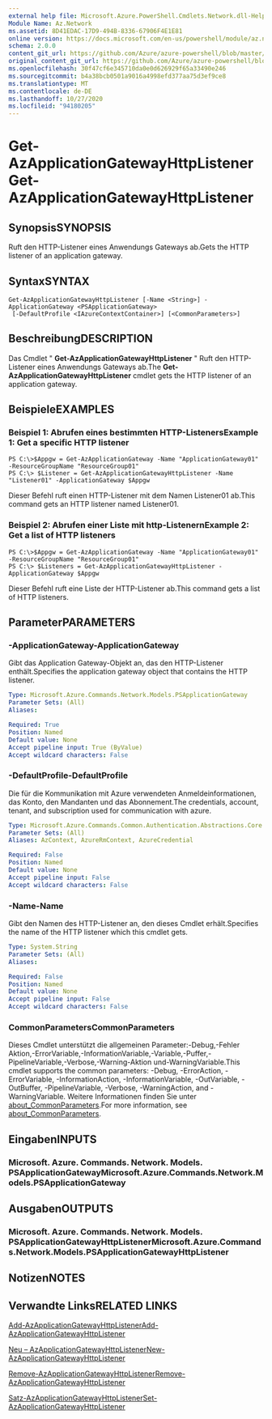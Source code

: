```yaml
---
external help file: Microsoft.Azure.PowerShell.Cmdlets.Network.dll-Help.xml
Module Name: Az.Network
ms.assetid: 8D41EDAC-17D9-494B-8336-67906F4E1E81
online version: https://docs.microsoft.com/en-us/powershell/module/az.network/get-azapplicationgatewayhttplistener
schema: 2.0.0
content_git_url: https://github.com/Azure/azure-powershell/blob/master/src/Network/Network/help/Get-AzApplicationGatewayHttpListener.md
original_content_git_url: https://github.com/Azure/azure-powershell/blob/master/src/Network/Network/help/Get-AzApplicationGatewayHttpListener.md
ms.openlocfilehash: 30f47cf6e345710da0e0d626929f65a33490e246
ms.sourcegitcommit: b4a38bcb0501a9016a4998efd377aa75d3ef9ce8
ms.translationtype: MT
ms.contentlocale: de-DE
ms.lasthandoff: 10/27/2020
ms.locfileid: "94180205"
---
```

# <span data-ttu-id="8f04b-101">Get-AzApplicationGatewayHttpListener</span><span class="sxs-lookup"><span data-stu-id="8f04b-101">Get-AzApplicationGatewayHttpListener</span></span>

## <span data-ttu-id="8f04b-102">Synopsis</span><span class="sxs-lookup"><span data-stu-id="8f04b-102">SYNOPSIS</span></span>
<span data-ttu-id="8f04b-103">Ruft den HTTP-Listener eines Anwendungs Gateways ab.</span><span class="sxs-lookup"><span data-stu-id="8f04b-103">Gets the HTTP listener of an application gateway.</span></span>

## <span data-ttu-id="8f04b-104">Syntax</span><span class="sxs-lookup"><span data-stu-id="8f04b-104">SYNTAX</span></span>

```
Get-AzApplicationGatewayHttpListener [-Name <String>] -ApplicationGateway <PSApplicationGateway>
 [-DefaultProfile <IAzureContextContainer>] [<CommonParameters>]
```

## <span data-ttu-id="8f04b-105">Beschreibung</span><span class="sxs-lookup"><span data-stu-id="8f04b-105">DESCRIPTION</span></span>
<span data-ttu-id="8f04b-106">Das Cmdlet " **Get-AzApplicationGatewayHttpListener** " Ruft den HTTP-Listener eines Anwendungs Gateways ab.</span><span class="sxs-lookup"><span data-stu-id="8f04b-106">The **Get-AzApplicationGatewayHttpListener** cmdlet gets the HTTP listener of an application gateway.</span></span>

## <span data-ttu-id="8f04b-107">Beispiele</span><span class="sxs-lookup"><span data-stu-id="8f04b-107">EXAMPLES</span></span>

### <span data-ttu-id="8f04b-108">Beispiel 1: Abrufen eines bestimmten HTTP-Listeners</span><span class="sxs-lookup"><span data-stu-id="8f04b-108">Example 1: Get a specific HTTP listener</span></span>
```
PS C:\>$Appgw = Get-AzApplicationGateway -Name "ApplicationGateway01" -ResourceGroupName "ResourceGroup01"
PS C:\> $Listener = Get-AzApplicationGatewayHttpListener -Name "Listener01" -ApplicationGateway $Appgw
```

<span data-ttu-id="8f04b-109">Dieser Befehl ruft einen HTTP-Listener mit dem Namen Listener01 ab.</span><span class="sxs-lookup"><span data-stu-id="8f04b-109">This command gets an HTTP listener named Listener01.</span></span>

### <span data-ttu-id="8f04b-110">Beispiel 2: Abrufen einer Liste mit http-Listenern</span><span class="sxs-lookup"><span data-stu-id="8f04b-110">Example 2: Get a list of HTTP listeners</span></span>
```
PS C:\>$Appgw = Get-AzApplicationGateway -Name "ApplicationGateway01" -ResourceGroupName "ResourceGroup01"
PS C:\> $Listeners = Get-AzApplicationGatewayHttpListener -ApplicationGateway $Appgw
```

<span data-ttu-id="8f04b-111">Dieser Befehl ruft eine Liste der HTTP-Listener ab.</span><span class="sxs-lookup"><span data-stu-id="8f04b-111">This command gets a list of HTTP listeners.</span></span>

## <span data-ttu-id="8f04b-112">Parameter</span><span class="sxs-lookup"><span data-stu-id="8f04b-112">PARAMETERS</span></span>

### <span data-ttu-id="8f04b-113">-ApplicationGateway</span><span class="sxs-lookup"><span data-stu-id="8f04b-113">-ApplicationGateway</span></span>
<span data-ttu-id="8f04b-114">Gibt das Application Gateway-Objekt an, das den HTTP-Listener enthält.</span><span class="sxs-lookup"><span data-stu-id="8f04b-114">Specifies the application gateway object that contains the HTTP listener.</span></span>

```yaml
Type: Microsoft.Azure.Commands.Network.Models.PSApplicationGateway
Parameter Sets: (All)
Aliases:

Required: True
Position: Named
Default value: None
Accept pipeline input: True (ByValue)
Accept wildcard characters: False
```

### <span data-ttu-id="8f04b-115">-DefaultProfile</span><span class="sxs-lookup"><span data-stu-id="8f04b-115">-DefaultProfile</span></span>
<span data-ttu-id="8f04b-116">Die für die Kommunikation mit Azure verwendeten Anmeldeinformationen, das Konto, den Mandanten und das Abonnement.</span><span class="sxs-lookup"><span data-stu-id="8f04b-116">The credentials, account, tenant, and subscription used for communication with azure.</span></span>

```yaml
Type: Microsoft.Azure.Commands.Common.Authentication.Abstractions.Core.IAzureContextContainer
Parameter Sets: (All)
Aliases: AzContext, AzureRmContext, AzureCredential

Required: False
Position: Named
Default value: None
Accept pipeline input: False
Accept wildcard characters: False
```

### <span data-ttu-id="8f04b-117">-Name</span><span class="sxs-lookup"><span data-stu-id="8f04b-117">-Name</span></span>
<span data-ttu-id="8f04b-118">Gibt den Namen des HTTP-Listener an, den dieses Cmdlet erhält.</span><span class="sxs-lookup"><span data-stu-id="8f04b-118">Specifies the name of the HTTP listener which this cmdlet gets.</span></span>

```yaml
Type: System.String
Parameter Sets: (All)
Aliases:

Required: False
Position: Named
Default value: None
Accept pipeline input: False
Accept wildcard characters: False
```

### <span data-ttu-id="8f04b-119">CommonParameters</span><span class="sxs-lookup"><span data-stu-id="8f04b-119">CommonParameters</span></span>
<span data-ttu-id="8f04b-120">Dieses Cmdlet unterstützt die allgemeinen Parameter:-Debug,-Fehler Aktion,-ErrorVariable,-InformationVariable,-Variable,-Puffer,-PipelineVariable,-Verbose,-Warning-Aktion und-WarningVariable.</span><span class="sxs-lookup"><span data-stu-id="8f04b-120">This cmdlet supports the common parameters: -Debug, -ErrorAction, -ErrorVariable, -InformationAction, -InformationVariable, -OutVariable, -OutBuffer, -PipelineVariable, -Verbose, -WarningAction, and -WarningVariable.</span></span> <span data-ttu-id="8f04b-121">Weitere Informationen finden Sie unter [about_CommonParameters](http://go.microsoft.com/fwlink/?LinkID=113216).</span><span class="sxs-lookup"><span data-stu-id="8f04b-121">For more information, see [about_CommonParameters](http://go.microsoft.com/fwlink/?LinkID=113216).</span></span>

## <span data-ttu-id="8f04b-122">Eingaben</span><span class="sxs-lookup"><span data-stu-id="8f04b-122">INPUTS</span></span>

### <span data-ttu-id="8f04b-123">Microsoft. Azure. Commands. Network. Models. PSApplicationGateway</span><span class="sxs-lookup"><span data-stu-id="8f04b-123">Microsoft.Azure.Commands.Network.Models.PSApplicationGateway</span></span>

## <span data-ttu-id="8f04b-124">Ausgaben</span><span class="sxs-lookup"><span data-stu-id="8f04b-124">OUTPUTS</span></span>

### <span data-ttu-id="8f04b-125">Microsoft. Azure. Commands. Network. Models. PSApplicationGatewayHttpListener</span><span class="sxs-lookup"><span data-stu-id="8f04b-125">Microsoft.Azure.Commands.Network.Models.PSApplicationGatewayHttpListener</span></span>

## <span data-ttu-id="8f04b-126">Notizen</span><span class="sxs-lookup"><span data-stu-id="8f04b-126">NOTES</span></span>

## <span data-ttu-id="8f04b-127">Verwandte Links</span><span class="sxs-lookup"><span data-stu-id="8f04b-127">RELATED LINKS</span></span>

[<span data-ttu-id="8f04b-128">Add-AzApplicationGatewayHttpListener</span><span class="sxs-lookup"><span data-stu-id="8f04b-128">Add-AzApplicationGatewayHttpListener</span></span>](./Add-AzApplicationGatewayHttpListener.md)

[<span data-ttu-id="8f04b-129">Neu – AzApplicationGatewayHttpListener</span><span class="sxs-lookup"><span data-stu-id="8f04b-129">New-AzApplicationGatewayHttpListener</span></span>](./New-AzApplicationGatewayHttpListener.md)

[<span data-ttu-id="8f04b-130">Remove-AzApplicationGatewayHttpListener</span><span class="sxs-lookup"><span data-stu-id="8f04b-130">Remove-AzApplicationGatewayHttpListener</span></span>](./Remove-AzApplicationGatewayHttpListener.md)

[<span data-ttu-id="8f04b-131">Satz-AzApplicationGatewayHttpListener</span><span class="sxs-lookup"><span data-stu-id="8f04b-131">Set-AzApplicationGatewayHttpListener</span></span>](./Set-AzApplicationGatewayHttpListener.md)


